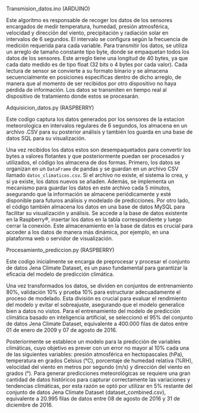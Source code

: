 Transmision_datos.ino  (ARDUINO)

Este algoritmo es responsable de recoger los datos de los sensores encargados de medir temperatura, humedad, presión atmosférica, velocidad y dirección del viento, precipitación y radiación solar en
intervalos de 6 segundos. El intervalo se configura según la frecuencia de medición requerida para cada variable. Para transmitir los datos, se utiliza un arreglo de tamaño constante tipo byte, donde se
empaquetan todos los datos de los sensores. Este arreglo tiene una longitud de 40 bytes, ya que cada dato medido es de tipo float (32 bits o 4 bytes por cada valor). Cada lectura de sensor se convierte a
su formato binario y se almacena secuencialmente en posiciones específicas dentro de dicho arreglo, de manera que al momento de ser recibidos por otro dispositivo no haya pérdida de información.
Los datos se transmiten en tiempo real al dispositivo de tratamiento donde estos se procesarán. 

Adquisicion_datos.py  (RASPBERRY)

Este codigo captura los datos generados por los sensores de la estacion meteorologica en intervalos regulares de 6 segundos, los almacena en un archivo .CSV para su posterior análisis y también los 
guarda en una base de datos SQL para su visualización. 

Una vez recibidos los datos estos son desempaquetados para convertir los bytes a valores flotantes y que posteriormente puedan ser procesados y utilizados, el código los almacena de dos formas. 
Primero, los datos se organizan en un `DataFrame` de pandas y se guardan en un archivo CSV llamado `datos_climaticos.csv`. Si el archivo no existe, el sistema lo crea, y si ya existe, los datos nuevos 
se añaden. Además, se implementa un mecanismo para guardar los datos en este archivo cada 5 minutos, asegurando que la información se almacene periódicamente y esté disponible para futuros análisis y 
modelado de predicciones. Por otro lado, el código también almacena los datos en una base de datos MySQL para facilitar su visualización y análisis. Se accede a la base de datos existente en la Raspberry®,
insertar los datos en la tabla correspondiente y luego cerrar la conexión. Este almacenamiento en la base de datos es crucial para acceder a los datos de manera más dinámica, por ejemplo, en una plataforma
web o servidor de visualización.

Procesamiento_prediccion.py  (RASPBERRY)

Este codigo inicialmente se encarga de preprocesar y procesar el conjunto de datos Jena Climate Dataset, es un paso fundamental para garantizar la eficacia del modelo de predicción climática. 

Una vez transformados los datos, se dividen en conjuntos de entrenamiento 80%, validación 10% y prueba 10% para estructurar adecuadamente el proceso de modelado. Esta división es crucial para evaluar 
el rendimiento del modelo y evitar el sobreajuste, asegurando que el modelo generalice bien a datos no vistos.
Para el entrenamiento del modelo de predicción climática basado en inteligencia artificial, se seleccionó el 95% del conjunto de datos Jena Climate Dataset, equivalente a 400.000 filas de datos entre 
01 de enero de 2009 y 07 de agosto de 2016. 

Posteriormente se establece un modelo para la predicción de variables climáticas, cuyo objetivo es prever con un error no mayor al 10% cada una de las siguientes variables: presión atmosférica en 
hectopascales (hPa), temperatura en grados Celsius (°C), porcentaje de humedad relativa (%RH), velocidad del viento en metros por segundo (m/s) y dirección del viento en grados (°).
Para generar predicciones meteorológicas se requiere una gran cantidad de datos históricos para capturar correctamente las variaciones y tendencias climáticas, por esta razón se optó por utilizar 
en 5% restante del conjunto de datos Jena Climate Dataset (dataset_combined.csv), equivalente a 20.995 filas de datos entre 08 de agosto de 2016 y 31 de diciembre de 2016.
